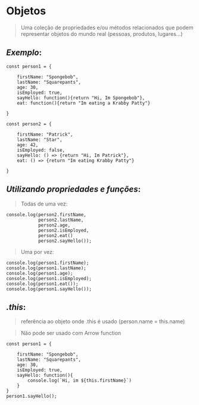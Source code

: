 # Objetos
> Uma coleção de propriedades e/ou métodos relacionados que podem representar objetos do mundo real (pessoas, produtos, lugares...)

## ***Exemplo***:

```
const person1 = {

    firstName: "Spongebob",
    lastName: "Squarepants",
    age: 30,
    isEmployed: true,
    sayHello: function(){return "Hi, Im Spongebob"},
    eat: function(){return "Im eating a Krabby Patty"}

}

const person2 = {

    firstName: "Patrick",
    lastName: "Star",
    age: 42,
    isEmployed: false,
    sayHello: () => {return "Hi, Im Patrick"},
    eat: () => {return "Im eating Krabby Patty"} 

}

```

## ***Utilizando propriedades e funções***:

>Todas de uma vez:

```
console.log(person2.firstName, 
            person2.lastName,
            person2.age,
            person2.isEmployed,
            person2.eat()
            person2.sayHello());
```

> Uma por vez:

```
console.log(person1.firstName);
console.log(person1.lastName);
console.log(person1.age);
console.log(person1.isEmployed);
console.log(person1.eat());
console.log(person1.sayHello());

```

## ***.this***:
> referência ao objeto onde .this é usado (person.name = this.name)

> Não pode ser usado com Arrow function

```
const person1 = {

    firstName: "Spongebob",
    lastName: "Squarepants",
    age: 30,
    isEmployed: true,
    sayHello: function(){
        console.log(`Hi, im ${this.firstName}`)
    }
}
person1.sayHello();
```

